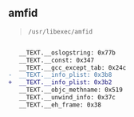 ## amfid

> `/usr/libexec/amfid`

```diff

   __TEXT.__oslogstring: 0x77b
   __TEXT.__const: 0x347
   __TEXT.__gcc_except_tab: 0x24c
-  __TEXT.__info_plist: 0x3b8
+  __TEXT.__info_plist: 0x3b2
   __TEXT.__objc_methname: 0x519
   __TEXT.__unwind_info: 0x37c
   __TEXT.__eh_frame: 0x38

```
